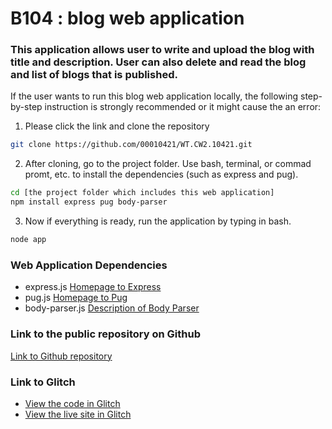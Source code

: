 # B104 : blog web application 

### This application allows user to write and upload the blog with title and description. User can also delete and read the blog and list of blogs that is published. 

If the user wants to run this blog web application locally, the following step-by-step instruction is strongly recommended or it might cause the an error: 

1. Please click the link and clone the repository 

``` bash 
git clone https://github.com/00010421/WT.CW2.10421.git 
```


2. After cloning, go to the project folder. Use bash, terminal, or commad promt, etc. to install the dependencies (such as express and pug). 

```bash
cd [the project folder which includes this web application] 
npm install express pug body-parser
```


3. Now if everything is ready, run the application by typing in bash. 
```bash
node app
```



### Web Application Dependencies
- express.js
[Homepage to Express](https://expressjs.com/)
- pug.js 
[Homepage to Pug](https://pugjs.org/api/getting-started.html)
- body-parser.js
[Description of Body Parser](http://expressjs.com/en/resources/middleware/body-parser.html)


### Link to the public repository on Github
[Link to Github repository](https://github.com/00010421/WT.CW2.10421)


### Link to Glitch
- [View the code in Glitch](https://glitch.com/edit/#!/10421)
- [View the live site in Glitch](https://10421.glitch.me)
